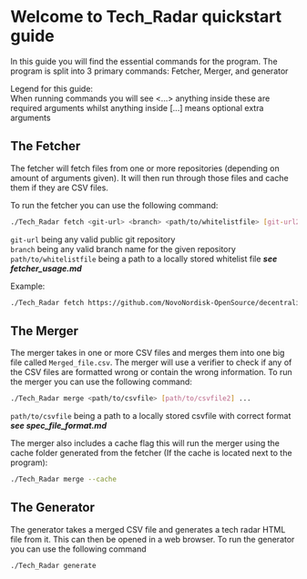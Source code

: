 # Welcome to Tech_Radar quickstart guide
In this guide you will find the essential commands for the program. The program is split into 3 primary commands: Fetcher, Merger, and generator

Legend for this guide:  
When running commands you will see <...> anything inside these are required arguments whilst anything inside [...] means optional extra arguments

## The Fetcher
The fetcher will fetch files from one or more repositories (depending on amount of arguments given). It will then run through those files and cache them if they are CSV files.  

To run the fetcher you can use the following command:
```bash
./Tech_Radar fetch <git-url> <branch> <path/to/whitelistfile> [git-url2] [branch2] [path/to/whitelistfile2] ...
```
`git-url` being any valid public git repository  
`branch` being any valid branch name for the given repository  
`path/to/whitelistfile` being a path to a locally stored whitelist file *__see fetcher_usage.md__* 

Example: 
```bash
./Tech_Radar fetch https://github.com/NovoNordisk-OpenSource/decentralized-tech-radar main ./specfile
```

## The Merger
The merger takes in one or more CSV files and merges them into one big file called `Merged_file.csv`. The merger will use a verifier to check if any of the CSV files are formatted wrong or contain the wrong information.
To run the merger you can use the following command:
```bash
./Tech_Radar merge <path/to/csvfile> [path/to/csvfile2] ...
```
`path/to/csvfile` being a path to a locally stored csvfile with correct format *__see spec_file_format.md__*  

The merger also includes a cache flag this will run the merger using the cache folder generated from the fetcher (If the cache is located next to the program):
```bash
./Tech_Radar merge --cache
```

## The Generator
The generator takes a merged CSV file and generates a tech radar HTML file from it. This can then be opened in a web browser.
To run the generator you can use the following command
```bash
./Tech_Radar generate 
```